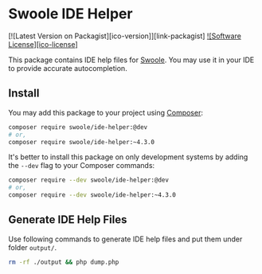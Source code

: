 # Swoole IDE Helper

[![Latest Version on Packagist][ico-version]][link-packagist]
[![Software License][ico-license]](LICENSE)

This package contains IDE help files for [Swoole](https://github.com/swoole/swoole-src). You may use it in your IDE to provide accurate autocompletion. 

## Install

You may add this package to your project using [Composer](https://getcomposer.org):

```bash
composer require swoole/ide-helper:@dev
# or,
composer require swoole/ide-helper:~4.3.0
```

It's better to install this package on only development systems by adding the `--dev` flag to your Composer commands:

```bash
composer require --dev swoole/ide-helper:@dev
# or,
composer require --dev swoole/ide-helper:~4.3.0
```

## Generate IDE Help Files

Use following commands to generate IDE help files and put them under folder `output/`.

```bash
rm -rf ./output && php dump.php
```
